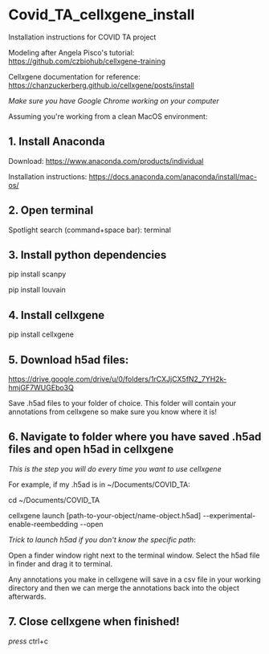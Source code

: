# Covid_TA_cellxgene_install
Installation instructions for COVID TA project

Modeling after Angela Pisco's tutorial: https://github.com/czbiohub/cellxgene-training

Cellxgene documentation for reference:
https://chanzuckerberg.github.io/cellxgene/posts/install

*Make sure you have Google Chrome working on your computer*

Assuming you're working from a clean MacOS environment:
## 1. Install Anaconda
Download: https://www.anaconda.com/products/individual

Installation instructions: https://docs.anaconda.com/anaconda/install/mac-os/

## 2. Open terminal
Spotlight search (command+space bar): terminal

## 3. Install python dependencies
pip install scanpy

pip install louvain

## 4. Install cellxgene
pip install cellxgene

## 5. Download h5ad files:
https://drive.google.com/drive/u/0/folders/1rCXJjCX5fN2_7YH2k-hmjGF7WUGEbo3Q

Save .h5ad files to your folder of choice. This folder will contain your annotations from cellxgene so make sure you know where it is!

## 6. Navigate to folder where you have saved .h5ad files and open h5ad in cellxgene
*This is the step you will do every time you want to use cellxgene*

For example, if my .h5ad is in ~/Documents/COVID_TA:

cd ~/Documents/COVID_TA

cellxgene launch [path-to-your-object/name-object.h5ad] --experimental-enable-reembedding --open

*Trick to launch h5ad if you don't know the specific path*:

Open a finder window right next to the terminal window. Select the h5ad file in finder and drag it to terminal.

Any annotations you make in cellxgene will save in a csv file in your working directory and then we can merge the annotations back into the object afterwards.

## 7. Close cellxgene when finished!
*press* ctrl+c

